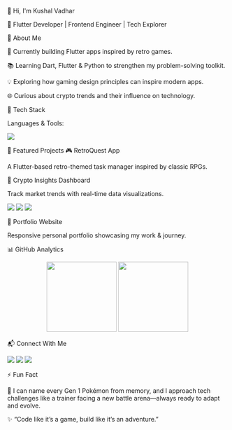 👋 Hi, I'm Kushal Vadhar

🎯 Flutter Developer | Frontend Engineer | Tech Explorer

🌟 About Me

🔭 Currently building Flutter apps inspired by retro games.

📚 Learning Dart, Flutter & Python to strengthen my problem-solving toolkit.

💡 Exploring how gaming design principles can inspire modern apps.

🌐 Curious about crypto trends and their influence on technology.

🚀 Tech Stack

Languages & Tools:

<p align="left"> <img src="https://skillicons.dev/icons?i=dart,flutter,python,html,css,js,git,github,vscode,figma" /> </p>
📌 Featured Projects
🎮 RetroQuest App

A Flutter-based retro-themed task manager inspired by classic RPGs.

💸 Crypto Insights Dashboard

Track market trends with real-time data visualizations.


<p align="left">
  <img src="https://img.shields.io/badge/BTC-Loading-orange?logo=bitcoin" />
  <img src="https://img.shields.io/badge/ETH-Loading-blue?logo=ethereum" />
  <img src="https://img.shields.io/badge/XAU-Loading-yellow?logo=gold" />
</p>


📂 Portfolio Website

Responsive personal portfolio showcasing my work & journey.

📊 GitHub Analytics
<p align="center"> <img src="https://github-readme-stats.vercel.app/api?username=KushalVadhar&count_private=true&show_icons=true&theme=radical&bg_color=000000&border_radius=20&title_color=FFD700&icon_color=FF4500&text_color=FFFFFF" height="160px"/> <img src="https://github-readme-stats.vercel.app/api/top-langs/?username=KushalVadhar&layout=compact&theme=radical&bg_color=000000&border_radius=20&title_color=FFD700&icon_color=FF4500&text_color=FFFFFF" height="160px"/> </p>
📬 Connect With Me
<p align="left">
  <a href="mailto:kushalvadhar@gmail.com"><img src="https://skillicons.dev/icons?i=gmail" /></a>
  <a href="https://www.linkedin.com/in/kushal-vadhar-41078b20a"><img src="https://skillicons.dev/icons?i=linkedin" /></a>
 <a href="https://x.com/kushalvadhar1">
  <img src="https://img.shields.io/badge/X-@kushalvadhar1-1DA1F2?style=for-the-badge&logoColor=white"/>
</a>



</p>

⚡ Fun Fact

👾 I can name every Gen 1 Pokémon from memory, and I approach tech challenges like a trainer facing a new battle arena—always ready to adapt and evolve.

✨ “Code like it’s a game, build like it’s an adventure.”
